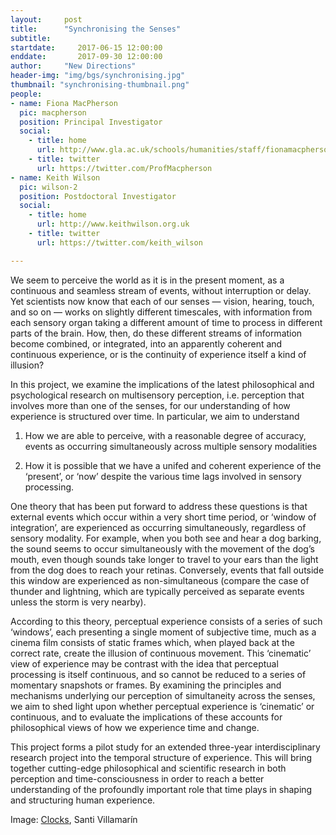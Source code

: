 ```yaml
---
layout:     post
title:      "Synchronising the Senses"
subtitle:     
startdate:     2017-06-15 12:00:00
enddate:       2017-09-30 12:00:00
author:     "New Directions"
header-img: "img/bgs/synchronising.jpg"
thumbnail: "synchronising-thumbnail.png"
people:
- name: Fiona MacPherson
  pic: macpherson
  position: Principal Investigator
  social:
    - title: home
      url: http://www.gla.ac.uk/schools/humanities/staff/fionamacpherson/
    - title: twitter
      url: https://twitter.com/ProfMacpherson
- name: Keith Wilson
  pic: wilson-2
  position: Postdoctoral Investigator
  social:
    - title: home
      url: http://www.keithwilson.org.uk
    - title: twitter
      url: https://twitter.com/keith_wilson

---
```


We seem to perceive the world as it is in the present moment, as a continuous and seamless stream of events, without interruption or delay. Yet scientists now know that each of our senses — vision, hearing, touch, and so on — works on slightly different timescales, with information from each sensory organ taking a different amount of time to process in different parts of the brain. How, then, do these different streams of information become combined, or integrated, into an apparently coherent and continuous experience, or is the continuity of experience itself a kind of illusion?

In this project, we examine the implications of the latest philosophical and psychological research on multisensory perception, i.e. perception that involves more than one of the senses, for our understanding of how experience is structured over time. In particular, we aim to understand

1. How we are able to perceive, with a reasonable degree of accuracy, events as occurring simultaneously across multiple sensory modalities

2. How it is possible that we have a unifed and coherent experience of the ‘present’, or ‘now’ despite the various time lags involved in sensory processing.

One theory that has been put forward to address these questions is that external events which occur within a very short time period, or ‘window of integration’, are experienced as occurring simultaneously, regardless of sensory modality. For example, when you both see and hear a dog barking, the sound seems to occur simultaneously with the movement of the dog’s mouth, even though sounds take longer to travel to your ears than the light from the dog does to reach your retinas. Conversely, events that fall outside this window are experienced as non-simultaneous (compare the case of thunder and lightning, which are typically perceived as separate events unless the storm is very nearby).

According to this theory, perceptual experience consists of a series of such ‘windows’, each presenting a single moment of subjective time, much as a cinema film consists of static frames which, when played back at the correct rate, create the illusion of continuous movement. This ‘cinematic’ view of experience may be contrast with the idea that perceptual processing is itself continuous, and so cannot be reduced to a series of momentary snapshots or frames. By examining the principles and mechanisms underlying our perception of simultaneity across the senses, we aim to shed light upon whether perceptual experience is ‘cinematic’ or continuous, and to evaluate the implications of these accounts for philosophical views of how we experience time and change.

This project forms a pilot study for an extended three-year interdisciplinary research project into the temporal structure of experience. This will bring together cutting-edge philosophical and scientific research in both perception and time-consciousness in order to reach a better understanding of the profoundly important role that time plays in shaping and structuring human experience.

<span class="caption text-muted">Image:
<a href="https://www.flickr.com/photos/santinet/9645395694" target="_blank">Clocks</a>, Santi Villamarín</span>
